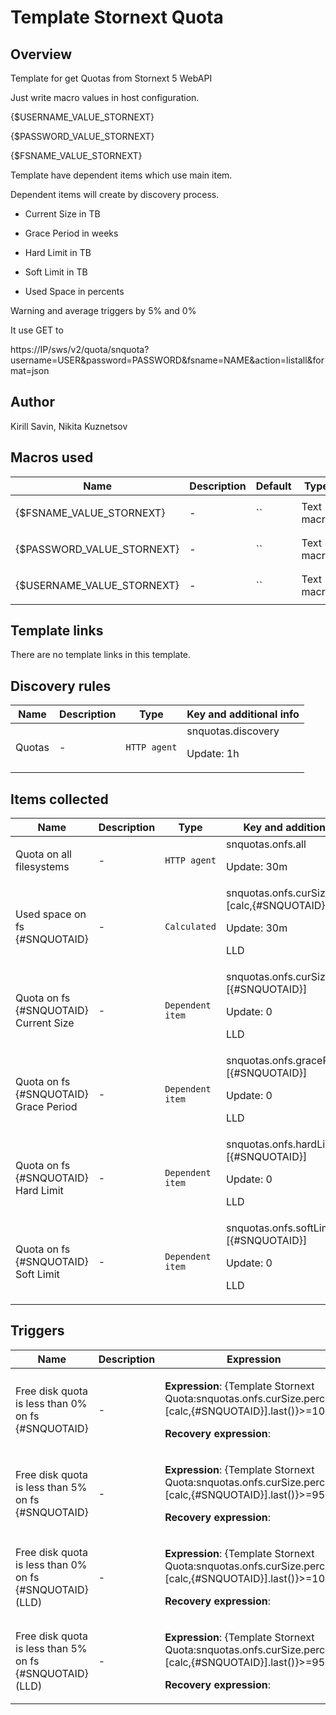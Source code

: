 # Template Stornext Quota

## Overview

Template for get Quotas from Stornext 5 WebAPI 


Just write macro values in host configuration.


{$USERNAME\_VALUE\_STORNEXT}


{$PASSWORD\_VALUE\_STORNEXT}


{$FSNAME\_VALUE\_STORNEXT}


 


Template have dependent items which use main item.


Dependent items will create by discovery process.


- Current Size in TB


- Grace Period in weeks


- Hard Limit in TB


- Soft Limit in TB


- Used Space in percents


 


Warning and average triggers by 5% and 0%


 


It use GET to 


https://IP/sws/v2/quota/snquota?username=USER&password=PASSWORD&fsname=NAME&action=listall&format=json


 



## Author

Kirill Savin, Nikita Kuznetsov

## Macros used

|Name|Description|Default|Type|
|----|-----------|-------|----|
|{$FSNAME_VALUE_STORNEXT}|<p>-</p>|``|Text macro|
|{$PASSWORD_VALUE_STORNEXT}|<p>-</p>|``|Text macro|
|{$USERNAME_VALUE_STORNEXT}|<p>-</p>|``|Text macro|
## Template links

There are no template links in this template.

## Discovery rules

|Name|Description|Type|Key and additional info|
|----|-----------|----|----|
|Quotas|<p>-</p>|`HTTP agent`|snquotas.discovery<p>Update: 1h</p>|
## Items collected

|Name|Description|Type|Key and additional info|
|----|-----------|----|----|
|Quota on all filesystems|<p>-</p>|`HTTP agent`|snquotas.onfs.all<p>Update: 30m</p>|
|Used space on fs {#SNQUOTAID}|<p>-</p>|`Calculated`|snquotas.onfs.curSize.percent.[calc,{#SNQUOTAID}]<p>Update: 30m</p><p>LLD</p>|
|Quota on fs {#SNQUOTAID} Current Size|<p>-</p>|`Dependent item`|snquotas.onfs.curSize.[{#SNQUOTAID}]<p>Update: 0</p><p>LLD</p>|
|Quota on fs {#SNQUOTAID} Grace Period|<p>-</p>|`Dependent item`|snquotas.onfs.gracePeriod.[{#SNQUOTAID}]<p>Update: 0</p><p>LLD</p>|
|Quota on fs {#SNQUOTAID} Hard Limit|<p>-</p>|`Dependent item`|snquotas.onfs.hardLimit.[{#SNQUOTAID}]<p>Update: 0</p><p>LLD</p>|
|Quota on fs {#SNQUOTAID} Soft Limit|<p>-</p>|`Dependent item`|snquotas.onfs.softLimit.[{#SNQUOTAID}]<p>Update: 0</p><p>LLD</p>|
## Triggers

|Name|Description|Expression|Priority|
|----|-----------|----------|--------|
|Free disk quota is less than 0% on fs {#SNQUOTAID}|<p>-</p>|<p>**Expression**: {Template Stornext Quota:snquotas.onfs.curSize.percent.[calc,{#SNQUOTAID}].last()}>=100</p><p>**Recovery expression**: </p>|average|
|Free disk quota is less than 5% on fs {#SNQUOTAID}|<p>-</p>|<p>**Expression**: {Template Stornext Quota:snquotas.onfs.curSize.percent.[calc,{#SNQUOTAID}].last()}>=95</p><p>**Recovery expression**: </p>|warning|
|Free disk quota is less than 0% on fs {#SNQUOTAID} (LLD)|<p>-</p>|<p>**Expression**: {Template Stornext Quota:snquotas.onfs.curSize.percent.[calc,{#SNQUOTAID}].last()}>=100</p><p>**Recovery expression**: </p>|average|
|Free disk quota is less than 5% on fs {#SNQUOTAID} (LLD)|<p>-</p>|<p>**Expression**: {Template Stornext Quota:snquotas.onfs.curSize.percent.[calc,{#SNQUOTAID}].last()}>=95</p><p>**Recovery expression**: </p>|warning|

